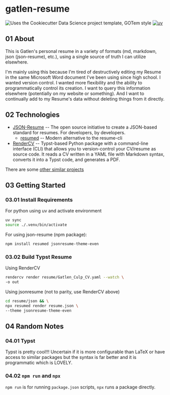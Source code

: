 # gatlen-resume

![Uses the Cookiecutter Data Science project template, GOTem style](https://img.shields.io/badge/GOTem-Project%20Instance-328F97?logo=cookiecutter) [![uv](https://img.shields.io/endpoint?url=https://raw.githubusercontent.com/astral-sh/uv/main/assets/badge/v0.json)](https://github.com/astral-sh/uv)

<!-- [![tests](https://github.com/GatlenCulp/gatlen-resume/actions/workflows/tests.yml/badge.svg)](https://github.com/GatlenCulp/gatlen-resume/actions/workflows/tests.yml) -->
<!-- ![GitHub stars](https://img.shields.io/github/stars/GatlenCulp/gatlen-resume?style=social) -->

## 01 About

This is Gatlen's personal resume in a variety of formats (md, markdown, json (json-resume), etc.), using a single source of truth I can utilize elsewhere.

I'm mainly using this because I'm tired of destructively editing my Resume in the same Microsoft Word document I've been using since high school. I wanted version control. I wanted more flexibility and the ability to programmatically control its creation. I want to query this information elsewhere (potentially on my website or something). And I want to continually add to my Resume's data without deleting things from it directly.

## 02 Technologies

- [JSON-Resume](https://jsonresume.org/) -- The open source initiative to create a JSON-based standard for resumes. For developers, by developers.
    - [resumed](https://github.com/rbardini/resumed) -- Modern alternative to the resume-cli
- [RenderCV](https://docs.rendercv.com/) -- Typst-based Python package with a command-line interface (CLI) that allows you to version-control your CV/resume as source code. It reads a CV written in a YAML file with Markdown syntax, converts it into a Typst code, and generates a PDF.


There are some [other similar projects](https://jsonresume.org/projects)

## 03 Getting Started

### 03.01 Install Requirements

For python using uv and activate environment
```bash
uv sync
source ./.venv/bin/activate
```

For using json-resume (npm package):
```bash
npm install resumed jsonresume-theme-even
```

### 03.02 Build Typst Resume

Using RenderCV

```bash
rendercv render resume/Gatlen_Culp_CV.yaml --watch \
-o out
```

Using jsonresume (not to parity, use RenderCV above)

```bash
cd resume/json && \
npx resumed render resume.json \
--theme jsonresume-theme-even
```


## 04 Random Notes


### 04.01 Typst
Typst is pretty cool!!! Uncertain if it is more configurable than LaTeX or have access to similar packages but the syntax is far better and it is programmatic which is LOVELY.

### 04.02 `npm run` and `npx`

`npm run` is for running `package.json` scripts, `npx` runs a package directly.
